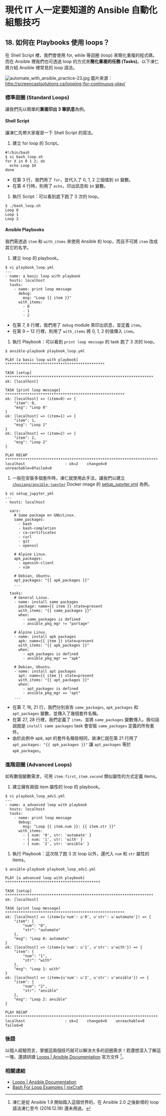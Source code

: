 # 現代 IT 人一定要知道的 Ansible 自動化組態技巧

## 18. 如何在 Playbooks 使用 loops？

在 Shell Script 裡，我們會使用 for, while 等迴圈 (loop) 來簡化重複的程式碼，而在 Ansible 裡我們也可透過 loop 的方式來**簡化重複的任務 (Tasks)**。以下凍仁將介紹 Ansible 裡常見的 loop 語法。

![automate_with_ansible_practice-23.jpg](imgs/automate_with_ansible_practice-23.jpg)
圖片來源：http://screencastsolutions.ca/looping-for-continuous-play/

### 標準迴圈 (Standard Loops) 

讓我們先以簡單的**重複印出 3 筆訊息**為例。

#### Shell Script

讓凍仁先帶大家複習一下 Shell Script 的寫法。

1. 建立 for loop 的 Script。

  ```
  #!/bin/bash
  $ vi bash_loop.sh
  for X in 0 1 2; do
    echo Loop $X
  done
  ```

  - 在第 3 行，我們用了 `for`，並代入了 0, 1, 2 三個值到 `$X` 變數。
  - 在第 4 行時，則用了 `echo`，印出訊息和 `$X` 變數。

1. 執行 Script：可以看到底下跑了 3 次的 loop。

  ```
  $ ./bash_loop.sh
  Loop 0
  Loop 1
  Loop 2
  ```

#### Ansible Playbooks

我們需透過 `item` 和 `with_items` 來使用 Ansible 的 loop，而且不可將 `item` 改成其它的名字。

1. 建立 loop 的 playbook。

  ```
  $ vi playbook_loop.yml
  ---
  - name: a basic loop with playbook
    hosts: localhost
    tasks:
      - name: print loop message
        debug:
          msg: "Loop {{ item }}"
        with_items:
          - 0
          - 1
          - 2
  ```

  - 在第 7, 8 行裡，我們用了 `debug` module 來印出訊息，並定義 `item`。
  - 在第 9 ~ 12 行裡，則用了 `with_items` 將 0, 1, 2 的值傳入 `item`。

1. 執行 Playbook：可以看到 `print loop message` 的 task 跑了 3 次的 loop。

  ```
  $ ansible-playbook playbook_loop.yml
  
  PLAY [a basic loop with playbook] *********************************************
  
  TASK [setup] *******************************************************************
  ok: [localhost]
  
  TASK [print loop message] ******************************************************
  ok: [localhost] => (item=0) => {
      "item": 0,
      "msg": "Loop 0"
  }
  ok: [localhost] => (item=1) => {
      "item": 1,
      "msg": "Loop 1"
  }
  ok: [localhost] => (item=2) => {
      "item": 2,
      "msg": "Loop 2"
  }
  
  PLAY RECAP *********************************************************************
  localhost                  : ok=2    changed=0    unreachable=0failed=0
  ```

1. 一般在安裝多個套件時，凍仁就使用此手法，讓我們以建立 [`chusiang/ansible-jupyter`][chusiang_ansible_jupyter] Docker image 的 [setup_jupyter.yml][setup_jupyter_yml] 為例。

  ```
  $ vi setup_jupyter_yml
  ---
  - hosts: localhost
  
    vars:
      # Same package on GNU/Linux.
      same_packages:
        - bash
        - bash-completion
        - ca-certificates
        - curl
        - git
        - openssl
  
      # Alpine Linux.
      apk_packages:
        - openssh-client
        - vim
  
      # Debian, Ubuntu.
      apt_packages: "{{ apk_packages }}"
      ...
  
    tasks:
      # General Linux.
      - name: install same packages
        package: name={{ item }} state=present
        with_items: "{{ same_packages }}"
        when:
          - same_packages is defined
          - ansible_pkg_mgr != "portage"
  
      # Alpine Linux.
      - name: install apk packages
        apk: name={{ item }} state=present
        with_items: "{{ apk_packages }}"
        when:
          - apk_packages is defined
          - ansible_pkg_mgr == "apk"
  
      # Debian, Ubuntu.
      - name: install apt packages
        apt: name={{ item }} state=present
        with_items: "{{ apt_packages }}"
        when:
          - apt_packages is defined
          - ansible_pkg_mgr == "apt"
      ...
  ```

  - 在第 7, 16, 21 行，我們分別宣告 `same_packages`, `apk_packages` 和 `apt_packages` 變數，並傳入了幾個套件名稱。
  - 在第 27, 28 行裡，我們定義了 `item`，並將 `same_packages` 變數傳入。換句話說就是 `install same packages` task 會安裝 `same_packages` 定義的所有套件。 
  - 由於此例中 apk, apt 的套件名稱皆相同，故凍仁就在第 21 行用了 `apt_packages: "{{ apk_packages }}"` 讓 `apt_packages` 等於 `apk_packages`。

[chusiang_ansible_jupyter]: https://hub.docker.com/r/chusiang/ansible-jupyter/
[setup_jupyter_yml]: https://github.com/chusiang/ansible-jupyter.dockerfile/blob/master/setup_jupyter.yml


### 進階迴圈 (Advanced Loops) 

如有數個變數需求，可用 `item.first`, `item.second` 類似屬性的方式定義 items。

1. 建立擁有兩個 item 屬性的 loop 的 playbook。

  ```
  $ vi playbook_loop_adv1.yml
  ---
  - name: a advanced loop with playbook
    hosts: localhost
    tasks:
      - name: print loop message
        debug:
          msg: "Loop {{ item.num }}: {{ item.str }}"
        with_items:
          - { num: '0', str: 'automate' }
          - { num: '1', str: 'with' }
          - { num: '2', str: 'ansible' }
  ```

1. 執行 Playbook：這次除了跑 3 次 loop 以外，還代入 `num` 和 `str` 屬性的 items。

  ```
  $ ansible-playbook playbook_loop_adv1.yml
  
  PLAY [a advanced loop with playbook] *******************************************
  
  TASK [setup] *******************************************************************
  ok: [localhost]
  
  TASK [print loop message] ******************************************************
  ok: [localhost] => (item={u'num': u'0', u'str': u'automate'}) => {
      "item": {
          "num": "0",
          "str": "automate"
      },
      "msg": "Loop 0: automate"
  }
  ok: [localhost] => (item={u'num': u'1', u'str': u'with'}) => {
      "item": {
          "num": "1",
          "str": "with"
      },
      "msg": "Loop 1: with"
  }
  ok: [localhost] => (item={u'num': u'2', u'str': u'ansible'}) => {
      "item": {
          "num": "2",
          "str": "ansible"
      },
      "msg": "Loop 2: ansible"
  }
  
  PLAY RECAP *********************************************************************
  localhost                  : ok=2    changed=0    unreachable=0    failed=0
  ```

### 後語

以個人經驗而言，掌握這兩個技巧就可以解決大多的迴圈需求！若還想深入了解這一塊，還請研讀 [Loops | Ansible Documentation][ansible_doc_loops] 官方文件 [^1]。


### 相關連結

- [Loops | Ansible Documentation][ansible_doc_loops]
- [Bash For Loop Examples | nixCraft][nixcraft_bash_for_Loop]


[ansible_doc_loops]: http://docs.ansible.com/ansible/playbooks_loops.html
[nixcraft_bash_for_Loop]: https://www.cyberciti.biz/faq/bash-for-loop/

[^1]: 凍仁是從 Ansible 1.9 開始踏入這個世界的，在 Ansible 2.0 之後新增的 loop 語法凍仁至今 (2016.12.18) 還未用過。

